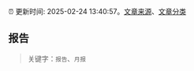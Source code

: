 :alarm_clock: 更新时间: 2025-02-24 13:40:57。[文章来源](/README.md)、[文章分类](/TAGS.md)

## 报告


> 关键字：`报告`、`月报`



